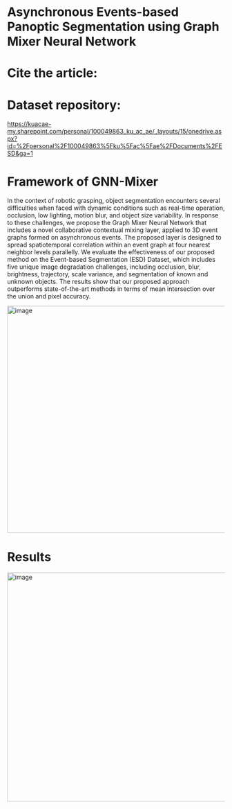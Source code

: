 # Asynchronous Events-based Panoptic Segmentation using Graph Mixer Neural Network

# Cite the article:


# Dataset repository:
https://kuacae-my.sharepoint.com/personal/100049863_ku_ac_ae/_layouts/15/onedrive.aspx?id=%2Fpersonal%2F100049863%5Fku%5Fac%5Fae%2FDocuments%2FESD&ga=1

# Framework of GNN-Mixer
In the context of robotic grasping, object segmentation encounters several difficulties when faced with dynamic conditions such as real-time operation, occlusion, low lighting, motion blur, and object size variability. In response to these challenges, we propose the Graph Mixer Neural Network that includes a novel collaborative contextual mixing layer, applied to 3D event graphs formed on asynchronous events. The proposed layer is designed to spread spatiotemporal correlation within an event graph at four nearest neighbor levels parallelly. We evaluate the effectiveness of our proposed method on the Event-based Segmentation (ESD) Dataset, which includes five unique image degradation challenges, including occlusion, blur, brightness, trajectory, scale variance, and segmentation of known and unknown objects. The results show that our proposed approach outperforms state-of-the-art methods in terms of mean intersection over the union and pixel accuracy.

<img width="524" alt="image" src="https://user-images.githubusercontent.com/43345233/226508490-28877081-6544-49ac-92f6-4104209dadeb.png">



# Results
<img width="529" alt="image" src="https://user-images.githubusercontent.com/43345233/226508618-c3cba303-d432-4262-9573-ec7e2da534fe.png">
